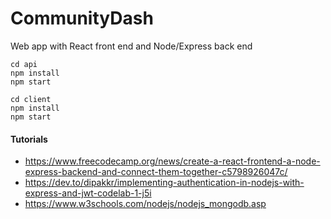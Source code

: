 # CommunityDash

Web app with React front end and Node/Express back end

```
cd api
npm install
npm start
```

```
cd client
npm install
npm start
```
#### Tutorials
* https://www.freecodecamp.org/news/create-a-react-frontend-a-node-express-backend-and-connect-them-together-c5798926047c/
* https://dev.to/dipakkr/implementing-authentication-in-nodejs-with-express-and-jwt-codelab-1-j5i
* https://www.w3schools.com/nodejs/nodejs_mongodb.asp
